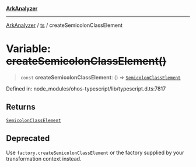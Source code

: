 [**ArkAnalyzer**](../../../../README.md)

***

[ArkAnalyzer](../../../../globals.md) / [ts](../README.md) / createSemicolonClassElement

# Variable: ~~createSemicolonClassElement()~~

> `const` **createSemicolonClassElement**: () => [`SemicolonClassElement`](../interfaces/SemicolonClassElement.md)

Defined in: node\_modules/ohos-typescript/lib/typescript.d.ts:7817

## Returns

[`SemicolonClassElement`](../interfaces/SemicolonClassElement.md)

## Deprecated

Use `factory.createSemicolonClassElement` or the factory supplied by your transformation context instead.
